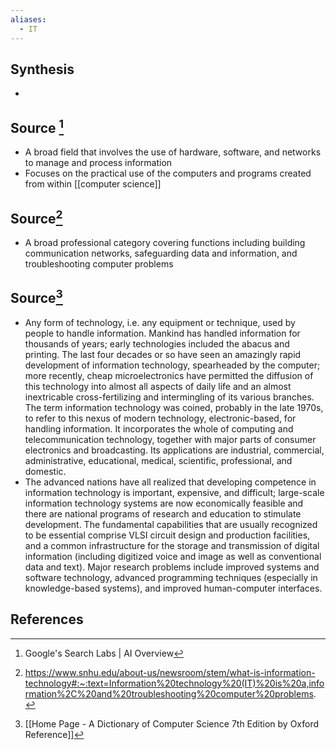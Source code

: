 ```yaml
---
aliases:
  - IT
---
```

## Synthesis
- 
## Source [^1]
- A broad field that involves the use of hardware, software, and networks to manage and process information
- Focuses on the practical use of the computers and programs created from within [[computer science]]

## Source[^2]
- A broad professional category covering functions including building communication networks, safeguarding data and information, and troubleshooting computer problems
## Source[^3]
- Any form of technology, i.e. any equipment or technique, used by people to handle information. Mankind has handled information for thousands of years; early technologies included the abacus and printing. The last four decades or so have seen an amazingly rapid development of information technology, spearheaded by the computer; more recently, cheap microelectronics have permitted the diffusion of this technology into almost all aspects of daily life and an almost inextricable cross-fertilizing and intermingling of its various branches. The term information technology was coined, probably in the late 1970s, to refer to this nexus of modern technology, electronic-based, for handling information. It incorporates the whole of computing and telecommunication technology, together with major parts of consumer electronics and broadcasting. Its applications are industrial, commercial, administrative, educational, medical, scientific, professional, and domestic.
- The advanced nations have all realized that developing competence in information technology is important, expensive, and difficult; large-scale information technology systems are now economically feasible and there are national programs of research and education to stimulate development. The fundamental capabilities that are usually recognized to be essential comprise VLSI circuit design and production facilities, and a common infrastructure for the storage and transmission of digital information (including digitized voice and image as well as conventional data and text). Major research problems include improved systems and software technology, advanced programming techniques (especially in knowledge-based systems), and improved human-computer interfaces.
## References

[^1]: Google's Search Labs | AI Overview
[^2]: https://www.snhu.edu/about-us/newsroom/stem/what-is-information-technology#:~:text=Information%20technology%20(IT)%20is%20a,information%2C%20and%20troubleshooting%20computer%20problems.
[^3]: [[Home Page - A Dictionary of Computer Science 7th Edition by Oxford Reference]]